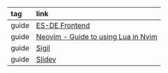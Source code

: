 |tag|link|
|:-|:-|
|guide|[ES-DE Frontend](https://gitlab.com/es-de/emulationstation-de/-/blob/master/USERGUIDE.md)|
|guide|[Neovim - Guide to using Lua in Nvim](https://neovim.io/doc/user/lua-guide.html)|
|guide|[Sigil](https://sigil-ebook.com/sigil-user-guide/index2.html?epub=epub_content%2Fguide)|
|guide|[Slidev](https://sli.dev/guide)|